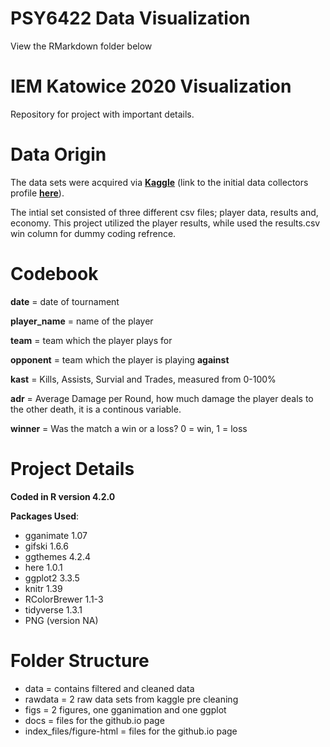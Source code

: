 # PSY6422 Data Visualization
View the RMarkdown folder below
# IEM Katowice 2020 Visualization
Repository for project with important details.
# Data Origin 
The data sets were acquired via **[Kaggle](https://www.kaggle.com/datasets/mateusdmachado/csgo-professional-matches?resource=download)** 
(link to the initial data collectors profile **[here](https://www.kaggle.com/mateusdmachado)**). 

The intial set consisted of three different csv files; player data, results and, economy. This project utilized the player results, while used the results.csv win column for
dummy coding refrence.

# Codebook
**date** = date of tournament

**player_name** = name of the player

**team** = team which the player plays for

**opponent** = team which the player is playing **against**

**kast** = Kills, Assists, Survial and Trades, measured from 0-100%

**adr** = Average Damage per Round, how much damage the player deals to the other death, it is a continous variable.

**winner** = Was the match a win or a loss? 0 = win, 1 = loss

# Project Details
**Coded in R version 4.2.0**

**Packages Used**:
* gganimate 1.07
* gifski 1.6.6
* ggthemes 4.2.4
* here 1.0.1
* ggplot2 3.3.5
* knitr 1.39
* RColorBrewer 1.1-3
* tidyverse 1.3.1
* PNG  (version NA)
# Folder Structure
* data = contains filtered and cleaned data
* rawdata = 2 raw data sets from kaggle pre cleaning
* figs = 2 figures, one gganimation and one ggplot
* docs = files for the github.io page
* index_files/figure-html = files for the github.io page

